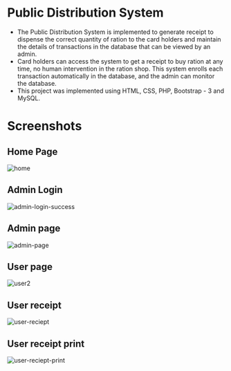 # Public Distribution System

* The Public Distribution System is implemented to generate receipt to dispense the correct quantity of ration to the card holders and maintain the details of transactions in the database that can be viewed by an admin.
* Card holders can access the system to get a receipt to buy ration at any time, no human intervention in the ration shop. This system enrolls each transaction automatically in the database, and the admin can monitor the database.
* This project was implemented using HTML, CSS, PHP,  Bootstrap - 3 and MySQL.

# Screenshots

## Home Page

![home](https://user-images.githubusercontent.com/69795395/120074963-fb73ff80-c0bc-11eb-93ee-9565765ecee1.png)


## Admin Login

![admin-login-success](https://user-images.githubusercontent.com/69795395/120074996-1b0b2800-c0bd-11eb-88b3-bd1f8f8a17bb.png)


## Admin page

![admin-page](https://user-images.githubusercontent.com/69795395/120075022-3ece6e00-c0bd-11eb-935b-df00d73531f2.png)


## User page

![user2](https://user-images.githubusercontent.com/69795395/120075089-8c4adb00-c0bd-11eb-8547-9d8157009ae2.png)


## User receipt

![user-reciept](https://user-images.githubusercontent.com/69795395/120075105-9a98f700-c0bd-11eb-9f0d-d5ca388db995.png)

## User receipt print

![user-reciept-print](https://user-images.githubusercontent.com/69795395/120075087-8b19ae00-c0bd-11eb-8127-2dd01b60ff6b.png)

